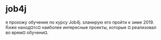 ﻿# job4j
я прохожу обучение по курсу Job4j. ѕланирую его пройти к зиме 2019.
Ќиже наход¤тс¤ наиболее интересные проекты, которые ¤ реализовал во врем¤ обучени¤.